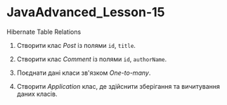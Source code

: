 # JavaAdvanced_Lesson-15
Hibernate Table Relations

1. Створити клас *Post* із полями `id`, `title`. 

2. Створити клас *Comment* із полями `id`, `authorName`. 

3. Поєднати дані класи зв'язком *One-to-many*.

4. Створити *Application* клас, де здійснити зберігання та вичитування даних класів.
